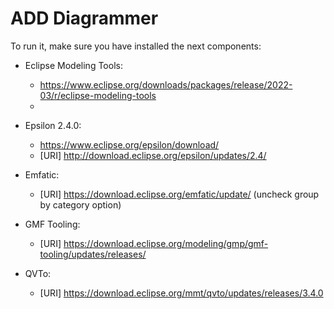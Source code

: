 # ADD Diagrammer

To run it, make sure you have installed the next components:

- Eclipse Modeling Tools:</br>
  - https://www.eclipse.org/downloads/packages/release/2022-03/r/eclipse-modeling-tools </br>
  - 
- Epsilon 2.4.0:</br>
  - https://www.eclipse.org/epsilon/download/ </br> 
  - [URI] http://download.eclipse.org/epsilon/updates/2.4/
  
- Emfatic: </br>
  - [URI] https://download.eclipse.org/emfatic/update/ (uncheck group by category option)
  
- GMF Tooling: </br>
  - [URI] https://download.eclipse.org/modeling/gmp/gmf-tooling/updates/releases/
  
- QVTo: </br> 
  - [URI] https://download.eclipse.org/mmt/qvto/updates/releases/3.4.0
